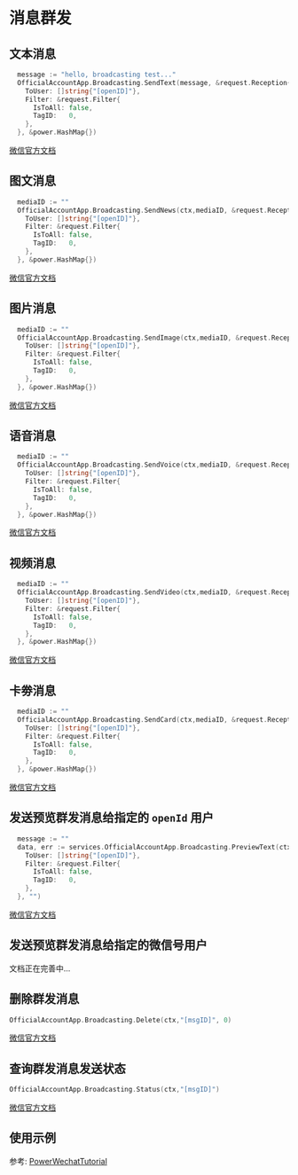 # 消息群发

## 文本消息
``` go
  message := "hello, broadcasting test..."
  OfficialAccountApp.Broadcasting.SendText(message, &request.Reception{
    ToUser: []string{"[openID]"},
    Filter: &request.Filter{
      IsToAll: false,
      TagID:   0,
    },
  }, &power.HashMap{})
```
[微信官方文档](https://developers.weixin.qq.com/doc/offiaccount/Message_Management/Batch_Sends_and_Originality_Checks.html)

## 图文消息
``` go
  mediaID := ""
  OfficialAccountApp.Broadcasting.SendNews(ctx,mediaID, &request.Reception{
    ToUser: []string{"[openID]"},
    Filter: &request.Filter{
      IsToAll: false,
      TagID:   0,
    },
  }, &power.HashMap{})
```
[微信官方文档](https://developers.weixin.qq.com/doc/offiaccount/Message_Management/Batch_Sends_and_Originality_Checks.html)

## 图片消息
``` go
  mediaID := ""
  OfficialAccountApp.Broadcasting.SendImage(ctx,mediaID, &request.Reception{
    ToUser: []string{"[openID]"},
    Filter: &request.Filter{
      IsToAll: false,
      TagID:   0,
    },
  }, &power.HashMap{})
```
[微信官方文档](https://developers.weixin.qq.com/doc/offiaccount/Message_Management/Batch_Sends_and_Originality_Checks.html)

## 语音消息
``` go
  mediaID := ""
  OfficialAccountApp.Broadcasting.SendVoice(ctx,mediaID, &request.Reception{
    ToUser: []string{"[openID]"},
    Filter: &request.Filter{
      IsToAll: false,
      TagID:   0,
    },
  }, &power.HashMap{})
```
[微信官方文档](https://developers.weixin.qq.com/doc/offiaccount/Message_Management/Batch_Sends_and_Originality_Checks.html)

## 视频消息
``` go
  mediaID := ""
  OfficialAccountApp.Broadcasting.SendVideo(ctx,mediaID, &request.Reception{
    ToUser: []string{"[openID]"},
    Filter: &request.Filter{
      IsToAll: false,
      TagID:   0,
    },
  }, &power.HashMap{})
```
[微信官方文档](https://developers.weixin.qq.com/doc/offiaccount/Message_Management/Batch_Sends_and_Originality_Checks.html)

## 卡劵消息
``` go
  mediaID := ""
  OfficialAccountApp.Broadcasting.SendCard(ctx,mediaID, &request.Reception{
    ToUser: []string{"[openID]"},
    Filter: &request.Filter{
      IsToAll: false,
      TagID:   0,
    },
  }, &power.HashMap{})
```
[微信官方文档](https://developers.weixin.qq.com/doc/offiaccount/Message_Management/Batch_Sends_and_Originality_Checks.html)

## 发送预览群发消息给指定的 `openId` 用户
``` go
  message := ""
  data, err := services.OfficialAccountApp.Broadcasting.PreviewText(ctx,message, &request.Reception{
    ToUser: []string{"[openID]"},
    Filter: &request.Filter{
      IsToAll: false,
      TagID:   0,
    },
  }, "")
```
[微信官方文档](https://developers.weixin.qq.com/doc/offiaccount/Message_Management/Batch_Sends_and_Originality_Checks.html)

## 发送预览群发消息给指定的微信号用户
文档正在完善中... 

## 删除群发消息 
``` go
OfficialAccountApp.Broadcasting.Delete(ctx,"[msgID]", 0)
```
[微信官方文档](https://developers.weixin.qq.com/doc/offiaccount/Message_Management/Batch_Sends_and_Originality_Checks.html)

## 查询群发消息发送状态
``` go
OfficialAccountApp.Broadcasting.Status(ctx,"[msgID]")
```
[微信官方文档](https://developers.weixin.qq.com/doc/offiaccount/Message_Management/Batch_Sends_and_Originality_Checks.html)



## 使用示例

参考: [PowerWechatTutorial](https://github.com/ArtisanCloud/PowerWechatTutorial/blob/master/controllers/official-account/broadcasting.go)
